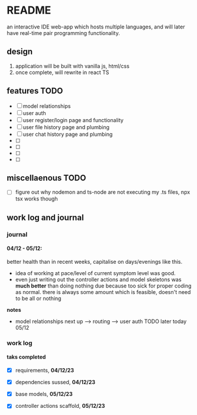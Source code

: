 # README

an interactive IDE web-app which hosts multiple languages, and will later have real-time pair programming functionality.

## design

1. application will be built with vanilla js, html/css
2. once complete, will rewrite in react TS 


## features TODO 

- [ ] model relationships
- [ ] user auth
- [ ] user register/login page and functionality
- [ ] user file history page and plumbing
- [ ] user chat history page and plumbing
- [ ]
- [ ]
- [ ]
- [ ]

## miscellaenous TODO

- [ ] figure out why nodemon and ts-node are not executing my .ts files, npx tsx works though


## work log and journal

### journal

#### **04/12 - 05/12:** 

better health than in recent weeks, capitalise on days/evenings like this. 
- idea of working at pace/level of current symptom level was good. 
- even just writing out the controller actions and model skeletons was **much better** than doing nothing due because too sick for proper coding as normal. there is always some amount which is feasible, doesn't need to be all or nothing

**notes**

- model relationships next up --> routing --> user auth TODO later today 05/12

### work log
#### taks completed

- [x] requirements, **04/12/23**
- [x] dependencies sussed, **04/12/23**
- [x] base models, **05/12/23**
- [x] controller actions scaffold, **05/12/23** 



